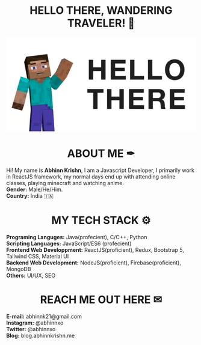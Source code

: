 ### <h1 align="center">HELLO THERE, WANDERING TRAVELER! 👋 </h1>
![Steve Hello](./assets/hello-steve.png)
### <h1 align="center">ABOUT ME ✒</h1>
<div>
    Hi! My name is <strong>Abhinn Krishn</strong>, I am a Javascript Developer, I primarily work in ReactJS framework, my normal days end up with attending online classes, playing minecraft and watching anime.
    <br>
    <strong>Gender:</strong> Male/He/Him.
    <br>
    <strong>Country:</strong> India 🇮🇳
    <br>
</div>

### <h1 align="center">MY TECH STACK ⚙</h1>
<div>
<strong>Programing Languges:</strong> Java(profecient), C/C++, Python
  <br>
<strong>Scripting Languages:</strong> JavaScript/ES6 (profecient)
  <br>
<strong>Frontend Web Developpment:</strong> ReactJS(proficient), Redux, Bootstrap 5, Tailwind CSS, Material UI
  <br>
<strong>Backend Web Development:</strong> NodeJS(proficient), Firebase(proficient), MongoDB
  <br>
    <strong>Others:</strong> UI/UX, SEO
  </div>
  <h1 align="center">REACH ME OUT HERE ✉</h1>
  <div>
    <strong>E-mail:</strong> abhinnk21@gmail.com
    <br>
    <strong>Instagram:</strong> @abhinnxo
    <br>
    <strong>Twitter:</strong> @abhinnxo
     <br>
    <strong>Blog:</strong> blog.abhinnkrishn.me
  </div>
  

<!--
![visitors](https://visitor-badge.glitch.me/badge?page_id=https://github.com/pikachuonacid)
-->
<!--
**pikachuonacid/pikachuonacid** is a ✨ _special_ ✨ repository because its `README.md` (this file) appears on your GitHub profile.

Here are some ideas to get you started:

- 🔭 I’m currently working on ...
- 🌱 I’m currently learning ...
- 👯 I’m looking to collaborate on ...
- 🤔 I’m looking for help with ...
- 💬 Ask me about ...
- 📫 How to reach me: ...
- 😄 Pronouns: ...
- ⚡ Fun fact: ...
-->
